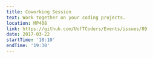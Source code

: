 ```yaml
---
title: Coworking Session
text: Work together on your coding projects.
location: MP408
link: https://github.com/UofTCoders/Events/issues/89
date: 2017-03-22
startTime: '18:10'
endTime: '19:30'
---
```

